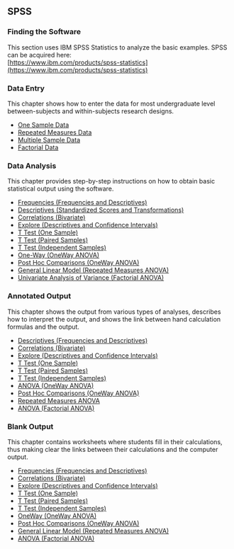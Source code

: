 ## SPSS

### Finding the Software

This section uses IBM SPSS Statistics to analyze the basic examples. SPSS can be acquired here:  
[https://www.ibm.com/products/spss-statistics](https://www.ibm.com/products/spss-statistics)

### Data Entry

This chapter shows how to enter the data for most undergraduate level between-subjects and within-subjects research designs.

- [One Sample Data](./data-entry/onesampledata.md)
- [Repeated Measures Data](./data-entry/repeateddata.md)
- [Multiple Sample Data](./data-entry/multiplesampledata.md)
- [Factorial Data](./data-entry/factorialdata.md)

### Data Analysis

This chapter provides step-by-step instructions on how to obtain basic statistical output using the software.

- [Frequencies (Frequencies and Descriptives)](./data-analysis/frequencies.md)
- [Descriptives (Standardized Scores and Transformations)](./data-analysis/standardized.md)
- [Correlations (Bivariate)](./data-analysis/correlations.md)
- [Explore (Descriptives and Confidence Intervals)](./data-analysis/intervals.md)
- [T Test (One Sample)](./data-analysis/onesample.md)
- [T Test (Paired Samples)](./data-analysis/paired.md)
- [T Test (Independent Samples)](./data-analysis/independent.md)
- [One-Way (OneWay ANOVA)](./data-analysis/oneway.md)
- [Post Hoc Comparisons (OneWay ANOVA)](./data-analysis/posthocs.md)
- [General Linear Model (Repeated Measures ANOVA)](./data-analysis/repeated.md)
- [Univariate Analysis of Variance (Factorial ANOVA)](./data-analysis/factorial.md)

### Annotated Output

This chapter shows the output from various types of analyses, describes how to interpret the output, and shows the link between hand calculation formulas and the output. 

- [Descriptives (Frequencies and Descriptives)](./annotated-output/descriptives.md)
- [Correlations (Bivariate)](./annotated-output/correlations.md)
- [Explore (Descriptives and Confidence Intervals)](./annotated-output/intervals.md)
- [T Test (One Sample)](./annotated-output/onesample.md)
- [T Test (Paired Samples)](./annotated-output/paired.md)
- [T Test (Independent Samples)](./annotated-output/independent.md)
- [ANOVA (OneWay ANOVA)](./annotated-output/oneway.md)
- [Post Hoc Comparisons (OneWay ANOVA)](./annotated-output/posthocs.md)
- [Repeated Measures ANOVA](./annotated-output/repeated.md)
- [ANOVA (Factorial ANOVA)](./annotated-output/factorial.md)

### Blank Output

This chapter contains worksheets where students fill in their calculations, thus making clear the links between their calculations and the computer output.

- [Frequencies (Frequencies and Descriptives)](./blank-output/frequencies.md)
- [Correlations (Bivariate)](./blank-output/correlations.md)
- [Explore (Descriptives and Confidence Intervals)](./blank-output/intervals.md)
- [T Test (One Sample)](./blank-output/onesample.md)
- [T Test (Paired Samples)](./blank-output/paired.md)
- [T Test (Independent Samples)](./blank-output/independent.md)
- [OneWay (OneWay ANOVA)](./blank-output/oneway.md)
- [Post Hoc Comparisons (OneWay ANOVA)](./blank-output/posthocs.md)
- [General Linear Model (Repeated Measures ANOVA)](./blank-output/repeated.md)
- [ANOVA (Factorial ANOVA)](./blank-output/factorial.md)
